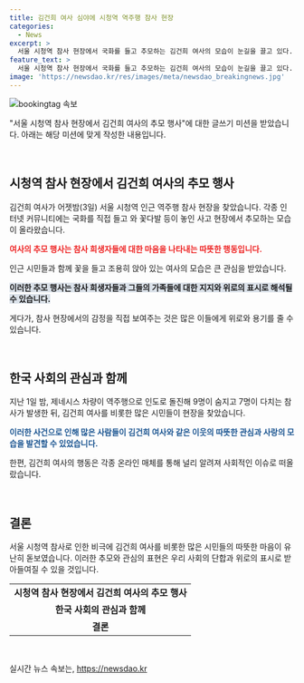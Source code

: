 ```yaml
---
title: 김건희 여사 심야에 시청역 역주행 참사 현장
categories:
  - News
excerpt: >
  서울 시청역 참사 현장에서 국화를 들고 추모하는 김건희 여사의 모습이 눈길을 끌고 있다. 지난 1일 밤 발생한 역주행 참사로 9명이 사망하고 7명이 다친 가운데, 그녀가 현장을 찾아 사고 희생자들을 추모하는 모습은 온라인 커뮤니티에서 화제가 되고 있다.
feature_text: >
  서울 시청역 참사 현장에서 국화를 들고 추모하는 김건희 여사의 모습이 눈길을 끌고 있다. 지난 1일 밤 발생한 역주행 참사로 9명이 사망하고 7명이 다친 가운데, 그녀가 현장을 찾아 사고 희생자들을 추모하는 모습은 온라인 커뮤니티에서 화제가 되고 있다.
image: 'https://newsdao.kr/res/images/meta/newsdao_breakingnews.jpg'
---
```


<p><img src="https://newsdao.kr/res/images/meta/newsdao_breakingnews.jpg" alt="bookingtag 속보" /></p>

<p>"서울 시청역 참사 현장에서 김건희 여사의 추모 행사"에 대한 글쓰기 미션을 받았습니다. 아래는 해당 미션에 맞게 작성한 내용입니다.</p>

<p data-ke-size="size16">&nbsp;</p>

<h2 data-ke-size="size26">시청역 참사 현장에서 김건희 여사의 추모 행사</h2>

<p>김건희 여사가 어젯밤(3일) 서울 시청역 인근 역주행 참사 현장을 찾았습니다. 각종 인터넷 커뮤니티에는 국화를 직접 들고 와 꽃다발 등이 놓인 사고 현장에서 추모하는 모습이 올라왔습니다.</p>

<p><b><span style="color: #ee2323;">여사의 추모 행사는 참사 희생자들에 대한 마음을 나타내는 따뜻한 행동입니다.</span></b></p>

<p>인근 시민들과 함께 꽃을 들고 조용히 앉아 있는 여사의 모습은 큰 관심을 받았습니다.</p>

<p><b><span style="background-color: #21538527;">이러한 추모 행사는 참사 희생자들과 그들의 가족들에 대한 지지와 위로의 표시로 해석될 수 있습니다.</span></b></p>

<p>게다가, 참사 현장에서의 감정을 직접 보여주는 것은 많은 이들에게 위로와 용기를 줄 수 있습니다.</p>

<p data-ke-size="size16">&nbsp;</p>

<h2 data-ke-size="size26">한국 사회의 관심과 함께</h2>

<p>지난 1일 밤, 제네시스 차량이 역주행으로 인도로 돌진해 9명이 숨지고 7명이 다치는 참사가 발생한 뒤, 김건희 여사를 비롯한 많은 시민들이 현장을 찾았습니다.</p>

<p><b><span style="color: #1a5490;">이러한 사건으로 인해 많은 사람들이 김건희 여사와 같은 이웃의 따뜻한 관심과 사랑의 모습을 발견할 수 있었습니다.</span></b></p>

<p>한편, 김건희 여사의 행동은 각종 온라인 매체를 통해 널리 알려져 사회적인 이슈로 떠올랐습니다.</p>

<p data-ke-size="size16">&nbsp;</p>

<h2 data-ke-size="size26">결론</h2>

<p>서울 시청역 참사로 인한 비극에 김건희 여사를 비롯한 많은 시민들의 따뜻한 마음이 유난히 돋보였습니다. 이러한 추모와 관심의 표현은 우리 사회의 단합과 위로의 표시로 받아들여질 수 있을 것입니다.</p>

<table>
<tbody>
<tr>
<td style="text-align: center; height: 17px;"><b>시청역 참사 현장에서 김건희 여사의 추모 행사</b></td>
</tr>
<tr>
<td style="text-align: center; height: 17px;"><b>한국 사회의 관심과 함께</b></td>
</tr>
<tr>
<td style="text-align: center; height: 17px;"><b>결론</b></td>
</tr>
</tbody>
</table>

<p data-ke-size="size16">&nbsp;</p>
실시간 뉴스 속보는, <a href="https://newsdao.kr" rel="dofollow">https://newsdao.kr</a>


